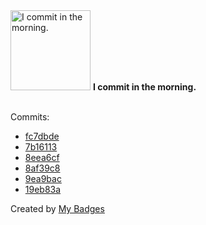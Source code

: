 <img src="https://my-badges.github.io/my-badges/morning-commits.png" alt="I commit in the morning." title="I commit in the morning." width="128">
<strong>I commit in the morning.</strong>
<br><br>

Commits:

- <a href="https://github.com/katrin-krieger/pi-weather/commit/fc7dbde27c39617b7e3f6cd0b238f5e4f5a504c7">fc7dbde</a>
- <a href="https://github.com/katrin-krieger/pi-weather/commit/7b161132fd81e5f8a68f1da4dc972c204a223752">7b16113</a>
- <a href="https://github.com/katrin-krieger/pi-weather/commit/8eea6cfca0e6c730831f07407e7416edaf7e3241">8eea6cf</a>
- <a href="https://github.com/katrin-krieger/pi-weather/commit/8af39c8b0d7750d889db5dab941bf581299b5cca">8af39c8</a>
- <a href="https://github.com/katrin-krieger/pi-weather/commit/9ea9bac8ba9faacbbaab59aee1cd72b29aeef41d">9ea9bac</a>
- <a href="https://github.com/katrin-krieger/pi-weather/commit/19eb83a4c85469ee738d5f0a31385a70e1f4cc36">19eb83a</a>


Created by <a href="https://github.com/my-badges/my-badges">My Badges</a>